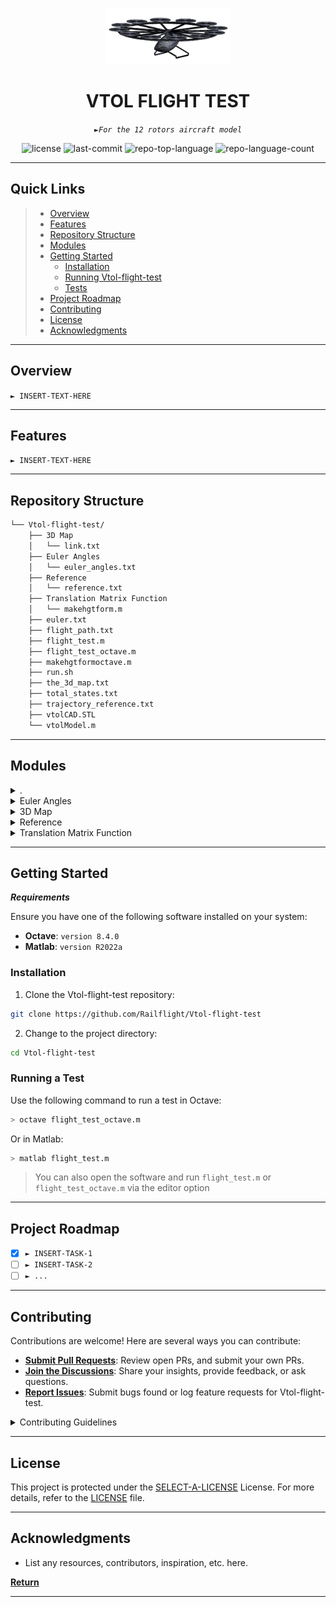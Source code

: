 <p align="center">
  <img src="CAD model/vtol_iso_view.png" width="200" />
</p>
<p align="center">
    <h1 align="center">VTOL FLIGHT TEST</h1>
</p>
<p align="center">
    <em><code>►For the 12 rotors aircraft model</code></em>
</p>
<p align="center">
	<img src="https://img.shields.io/github/license/Railflight/Vtol-flight-test?style=default&color=0080ff" alt="license">
	<img src="https://img.shields.io/github/last-commit/Railflight/Vtol-flight-test?style=default&color=0080ff" alt="last-commit">
	<img src="https://img.shields.io/github/languages/top/Railflight/Vtol-flight-test?style=default&color=0080ff" alt="repo-top-language">
	<img src="https://img.shields.io/github/languages/count/Railflight/Vtol-flight-test?style=default&color=0080ff" alt="repo-language-count">
<p>
<p align="center">
	<!-- default option, no dependency badges. -->
</p>
<hr>

##  Quick Links

> - [ Overview](#-overview)
> - [ Features](#-features)
> - [ Repository Structure](#-repository-structure)
> - [ Modules](#-modules)
> - [ Getting Started](#-getting-started)
>   - [ Installation](#-installation)
>   - [ Running Vtol-flight-test](#-running-Vtol-flight-test)
>   - [ Tests](#-tests)
> - [ Project Roadmap](#-project-roadmap)
> - [ Contributing](#-contributing)
> - [ License](#-license)
> - [ Acknowledgments](#-acknowledgments)

---

##  Overview

<code>► INSERT-TEXT-HERE</code>

---

##  Features

<code>► INSERT-TEXT-HERE</code>

---

##  Repository Structure

```sh
└── Vtol-flight-test/
    ├── 3D Map
    │   └── link.txt
    ├── Euler Angles
    │   └── euler_angles.txt
    ├── Reference
    │   └── reference.txt
    ├── Translation Matrix Function
    │   └── makehgtform.m
    ├── euler.txt
    ├── flight_path.txt
    ├── flight_test.m
    ├── flight_test_octave.m
    ├── makehgtformoctave.m
    ├── run.sh
    ├── the_3d_map.txt
    ├── total_states.txt
    ├── trajectory_reference.txt
    ├── vtolCAD.STL
    └── vtolModel.m
```

---

##  Modules

<details closed><summary>.</summary>

| File                                                                                                            | Summary                         |
| ---                                                                                                             | ---                             |
| [flight_test_octave.m](https://github.com/Railflight/Vtol-flight-test/blob/master/flight_test_octave.m)         | <code>► INSERT-TEXT-HERE</code> |
| [the_3d_map.txt](https://github.com/Railflight/Vtol-flight-test/blob/master/the_3d_map.txt)                     | <code>► INSERT-TEXT-HERE</code> |
| [vtolModel.m](https://github.com/Railflight/Vtol-flight-test/blob/master/vtolModel.m)                           | <code>► INSERT-TEXT-HERE</code> |
| [flight_path.txt](https://github.com/Railflight/Vtol-flight-test/blob/master/flight_path.txt)                   | <code>► INSERT-TEXT-HERE</code> |
| [euler.txt](https://github.com/Railflight/Vtol-flight-test/blob/master/euler.txt)                               | <code>► INSERT-TEXT-HERE</code> |
| [flight_test.m](https://github.com/Railflight/Vtol-flight-test/blob/master/flight_test.m)                       | <code>► INSERT-TEXT-HERE</code> |
| [makehgtformoctave.m](https://github.com/Railflight/Vtol-flight-test/blob/master/makehgtformoctave.m)           | <code>► INSERT-TEXT-HERE</code> |
| [trajectory_reference.txt](https://github.com/Railflight/Vtol-flight-test/blob/master/trajectory_reference.txt) | <code>► INSERT-TEXT-HERE</code> |
| [vtolCAD.STL](https://github.com/Railflight/Vtol-flight-test/blob/master/vtolCAD.STL)                           | <code>► INSERT-TEXT-HERE</code> |
| [run.sh](https://github.com/Railflight/Vtol-flight-test/blob/master/run.sh)                                     | <code>► INSERT-TEXT-HERE</code> |
| [total_states.txt](https://github.com/Railflight/Vtol-flight-test/blob/master/total_states.txt)                 | <code>► INSERT-TEXT-HERE</code> |

</details>

<details closed><summary>Euler Angles</summary>

| File                                                                                                         | Summary                         |
| ---                                                                                                          | ---                             |
| [euler_angles.txt](https://github.com/Railflight/Vtol-flight-test/blob/master/Euler Angles/euler_angles.txt) | <code>► INSERT-TEXT-HERE</code> |

</details>

<details closed><summary>3D Map</summary>

| File                                                                                   | Summary                         |
| ---                                                                                    | ---                             |
| [link.txt](https://github.com/Railflight/Vtol-flight-test/blob/master/3D Map/link.txt) | <code>► INSERT-TEXT-HERE</code> |

</details>

<details closed><summary>Reference</summary>

| File                                                                                                | Summary                         |
| ---                                                                                                 | ---                             |
| [reference.txt](https://github.com/Railflight/Vtol-flight-test/blob/master/Reference/reference.txt) | <code>► INSERT-TEXT-HERE</code> |

</details>

<details closed><summary>Translation Matrix Function</summary>

| File                                                                                                                  | Summary                         |
| ---                                                                                                                   | ---                             |
| [makehgtform.m](https://github.com/Railflight/Vtol-flight-test/blob/master/Translation Matrix Function/makehgtform.m) | <code>► INSERT-TEXT-HERE</code> |

</details>

---

##  Getting Started

***Requirements***

Ensure you have one of the following software installed on your system:

* **Octave**: `version 8.4.0`
* **Matlab**: `version R2022a` 

###  Installation

1. Clone the Vtol-flight-test repository:

```sh
git clone https://github.com/Railflight/Vtol-flight-test
```

2. Change to the project directory:

```sh
cd Vtol-flight-test
```

<!-- 3. Install the dependencies:

```sh
> INSERT-INSTALL-COMMANDS
``` -->

###  Running a Test

Use the following command to run a test in Octave:

```sh
> octave flight_test_octave.m
```


Or in Matlab:

```sh
> matlab flight_test.m
```

> You can also open the software and run `flight_test.m` or `flight_test_octave.m` via the editor option
---

##  Project Roadmap

- [X] `► INSERT-TASK-1`
- [ ] `► INSERT-TASK-2`
- [ ] `► ...`

---

##  Contributing

Contributions are welcome! Here are several ways you can contribute:

- **[Submit Pull Requests](https://github/Railflight/Vtol-flight-test/blob/main/CONTRIBUTING.md)**: Review open PRs, and submit your own PRs.
- **[Join the Discussions](https://github/Railflight/Vtol-flight-test/discussions)**: Share your insights, provide feedback, or ask questions.
- **[Report Issues](https://github/Railflight/Vtol-flight-test/issues)**: Submit bugs found or log feature requests for Vtol-flight-test.

<details closed>
    <summary>Contributing Guidelines</summary>

1. **Fork the Repository**: Start by forking the project repository to your GitHub account.
2. **Clone Locally**: Clone the forked repository to your local machine using a Git client.
   ```sh
   git clone https://github.com/Railflight/Vtol-flight-test
   ```
3. **Create a New Branch**: Always work on a new branch, giving it a descriptive name.
   ```sh
   git checkout -b new-feature-x
   ```
4. **Make Your Changes**: Develop and test your changes locally.
5. **Commit Your Changes**: Commit with a clear message describing your updates.
   ```sh
   git commit -m 'Implemented new feature x.'
   ```
6. **Push to GitHub**: Push the changes to your forked repository.
   ```sh
   git push origin new-feature-x
   ```
7. **Submit a Pull Request**: Create a PR against the original project repository. Clearly describe the changes and their motivations.

Once your PR is reviewed and approved, it will be merged into the main branch.

</details>

---

##  License

This project is protected under the [SELECT-A-LICENSE](https://choosealicense.com/licenses) License. For more details, refer to the [LICENSE](https://choosealicense.com/licenses/) file.

---

##  Acknowledgments

- List any resources, contributors, inspiration, etc. here.

[**Return**](#-quick-links)

---
